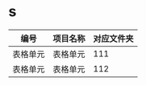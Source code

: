 # s

<div align="center">

| 编号  | 项目名称| 对应文件夹 |
| ---------- | -----------|-----------|
| 表格单元   | 表格单元   | 111 |
| 表格单元   | 表格单元   | 112 |

</div>
